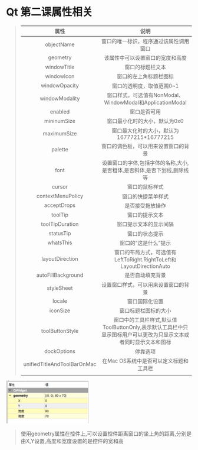# Qt 第二课属性相关

>|            属性             |                             说明                             |
>| :-------------------------: | :----------------------------------------------------------: |
>|         objectName          |            窗口的唯一标识，程序通过该属性调用窗口            |
>|          geometry           |               该属性中可以设置窗口的宽度和高度               |
>|         windowTitle         |                       窗口的标题栏文本                       |
>|         windowlcon          |                    窗口的左上角标题栏图标                    |
>|        windowOpacity        |                  窗口的透明度，取值范围0~1                   |
>|       windowModality        |  窗口样式，可选值有NonModal、WindowModal和ApplicationModal   |
>|           enabled           |                         窗口是否可用                         |
>|         mininumSize         |                窗口最小化时的大小，默认为0x0                 |
>|         maximumSize         |         窗口最大化时的大小，默认为16777215*16777215          |
>|           palette           |             窗口的调色板，可以用来设置窗口的背景             |
>|            font             | 设置窗口的字体,包括字体的名称,大小,是否粗体,是否斜体,是否下划线,删除线等 |
>|           cursor            |                        窗口的鼠标样式                        |
>|      contextMenuPolicy      |                      窗口的快捷菜单样式                      |
>|         acceptDrops         |                       是否接受拖放操作                       |
>|           toolTip           |                        窗口的提示文本                        |
>|       toolTipDuration       |                    窗口提示文本的显示间隔                    |
>|          statusTip          |                        窗口的状态提示                        |
>|          whatsThis          |                     窗口的“这是什么”提示                     |
>|       layoutDirection       | 窗口的布局方式，可选值有LeftToRight.RightToLeft和LayoutDirectionAuto |
>|     autoFillBackground      |                       是否自动填充背景                       |
>|         styleSheet          |             设置窗口样式，可以用来设置窗口的背景             |
>|           locale            |                        窗口国际化设置                        |
>|          iconSize           |                     窗口标题栏图标的大小                     |
>|       toolButtonStyle       | 窗口中的工具栏样式,默认值ToolButtonOnly,表示默认工具栏中只显示图标用户可以更改为只显示文本或者同时显示文本和图标 |
>|         dockOptions         |                           停靠选项                           |
>| unifiedTitleAndToolBarOnMac |            在Mac OS系统中是否可以定义标题和工具栏            |
>|                             |                                                              |



![image-20230506092152662](image-20230506092152662.png)

> 使用geometry属性在控件上,可以设置控件距离窗口的坐上角的距离,分别是由X,Y设置,高度和宽度设置的是控件的宽和高